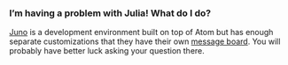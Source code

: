 ### I’m having a problem with Julia! What do I do?

[Juno](http://junolab.org/) is a development environment built on top of Atom but has enough separate customizations that they have their own [message board](https://discourse.julialang.org/c/tools/juno). You will probably have better luck asking your question there.
